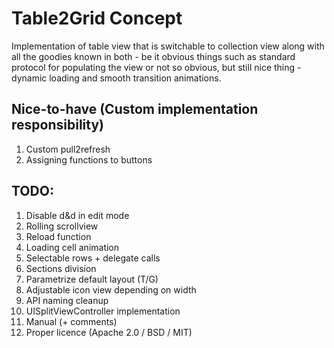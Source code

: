 # Table2Grid Concept

Implementation of table view that is switchable to collection view along with all the goodies known in both - be it obvious things such as standard protocol for populating the view or not so obvious, but still nice thing - dynamic loading and smooth transition animations.

## Nice-to-have (Custom implementation responsibility)

1. Custom pull2refresh
2. Assigning functions to buttons


## TODO:

1. Disable d&d in edit mode
2. Rolling scrollview
3. Reload function
4. Loading cell animation
5. Selectable rows + delegate calls
6. Sections division
7. Parametrize default layout (T/G)
8. Adjustable icon view depending on width
9. API naming cleanup 
10. UISplitViewController implementation
11. Manual (+ comments)
12. Proper licence (Apache 2.0 / BSD / MIT)